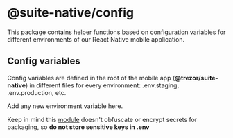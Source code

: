 # @suite-native/config

This package contains helper functions based on configuration variables for different environments of our React Native mobile application.

## Config variables
Config variables are defined in the root of the mobile app (**@trezor/suite-native**) in different files for every environment: .env.staging, .env.production, etc.

Add any new environment variable here.

Keep in mind this [module](https://www.npmjs.com/package/react-native-config) doesn't obfuscate or encrypt secrets for packaging, so **do not store sensitive keys in .env**
